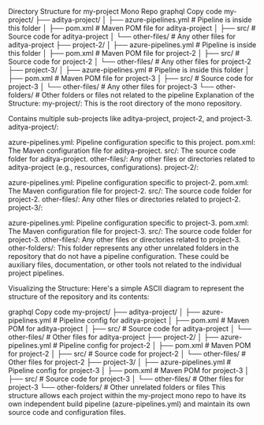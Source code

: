 Directory Structure for my-project Mono Repo
graphql
Copy code
my-project/
  ├── aditya-project/
  │    ├── azure-pipelines.yml  # Pipeline is inside this folder
  │    ├── pom.xml             # Maven POM file for aditya-project
  │    ├── src/                # Source code for aditya-project
  │    └── other-files/        # Any other files for aditya-project
  ├── project-2/
  │    ├── azure-pipelines.yml  # Pipeline is inside this folder
  │    ├── pom.xml             # Maven POM file for project-2
  │    ├── src/                # Source code for project-2
  │    └── other-files/        # Any other files for project-2
  ├── project-3/
  │    ├── azure-pipelines.yml  # Pipeline is inside this folder
  │    ├── pom.xml             # Maven POM file for project-3
  │    ├── src/                # Source code for project-3
  │    └── other-files/        # Any other files for project-3
  └── other-folders/            # Other folders or files not related to the pipeline
Explanation of the Structure:
my-project/: This is the root directory of the mono repository.

Contains multiple sub-projects like aditya-project, project-2, and project-3.
aditya-project/:

azure-pipelines.yml: Pipeline configuration specific to this project.
pom.xml: The Maven configuration file for aditya-project.
src/: The source code folder for aditya-project.
other-files/: Any other files or directories related to aditya-project (e.g., resources, configurations).
project-2/:

azure-pipelines.yml: Pipeline configuration specific to project-2.
pom.xml: The Maven configuration file for project-2.
src/: The source code folder for project-2.
other-files/: Any other files or directories related to project-2.
project-3/:

azure-pipelines.yml: Pipeline configuration specific to project-3.
pom.xml: The Maven configuration file for project-3.
src/: The source code folder for project-3.
other-files/: Any other files or directories related to project-3.
other-folders/: This folder represents any other unrelated folders in the repository that do not have a pipeline configuration. These could be auxiliary files, documentation, or other tools not related to the individual project pipelines.

Visualizing the Structure:
Here's a simple ASCII diagram to represent the structure of the repository and its contents:

graphql
Copy code
my-project/
├── aditya-project/
│   ├── azure-pipelines.yml   # Pipeline config for aditya-project
│   ├── pom.xml               # Maven POM for aditya-project
│   ├── src/                  # Source code for aditya-project
│   └── other-files/          # Other files for aditya-project
├── project-2/
│   ├── azure-pipelines.yml   # Pipeline config for project-2
│   ├── pom.xml               # Maven POM for project-2
│   ├── src/                  # Source code for project-2
│   └── other-files/          # Other files for project-2
├── project-3/
│   ├── azure-pipelines.yml   # Pipeline config for project-3
│   ├── pom.xml               # Maven POM for project-3
│   ├── src/                  # Source code for project-3
│   └── other-files/          # Other files for project-3
└── other-folders/            # Other unrelated folders or files
This structure allows each project within the my-project mono repo to have its own independent build pipeline (azure-pipelines.yml) and maintain its own source code and configuration files.
